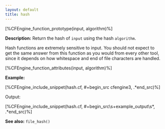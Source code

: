 ```yaml
---
layout: default
title: hash
---
```


[%CFEngine_function_prototype(input, algorithm)%]

**Description:** Return the hash of `input` using the hash `algorithm`.

Hash functions are extremely sensitive to input. You should not expect
to get the same answer from this function as you would from every other
tool, since it depends on how whitespace and end of file characters are
handled.

[%CFEngine_function_attributes(input, algorithm)%]

**Example:**

[%CFEngine_include_snippet(hash.cf, #\+begin_src cfengine3, .*end_src)%]

Output:

[%CFEngine_include_snippet(hash.cf, #\+begin_src\s+example_output\s*, .*end_src)%]

**See also:** `file_hash()`

